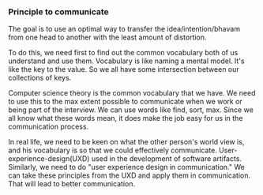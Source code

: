 ### Principle to communicate

The goal is to use an optimal way to transfer the idea/intention/bhavam from one head to another with the least amount of distortion.  
  
To do this, we need first to find out the common vocabulary both of us understand and use them. Vocabulary is like naming a mental model. It's like the key to the value. So we all have some intersection between our collections of keys.   
  
Computer science theory is the common vocabulary that we have. We need to use this to the max extent possible to communicate when we work or being part of the interview. We can use words like find, sort, max. Since we all know what these words mean, it does make the job easy for us in the communication process.  
  
In real life, we need to be keen on what the other person's world view is, and his vocabulary is so that we could effectively communicate. User-experience-design(UXD) used in the development of software artifacts. Similarly, we need to do "user experience design in communication." We can take these principles from the UXD and apply them in communication. That will lead to better communication.  

